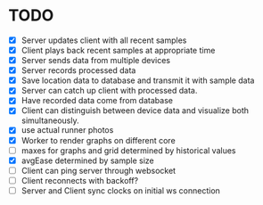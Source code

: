 TODO
======

- [x] Server updates client with all recent samples
- [x] Client plays back recent samples at appropriate time
- [x] Server sends data from multiple devices
- [x] Server records processed data
- [x] Save location data to database and transmit it with sample data
- [x] Server can catch up client with processed data.
- [x] Have recorded data come from database
- [x] Client can distinguish between device data and visualize both simultaneously.
- [x] use actual runner photos
- [x] Worker to render graphs on different core
- [ ] maxes for graphs and grid determined by historical values
- [x] avgEase determined by sample size
- [ ] Client can ping server through websocket
- [ ] Client reconnects with backoff?
- [ ] Server and Client sync clocks on initial ws connection
